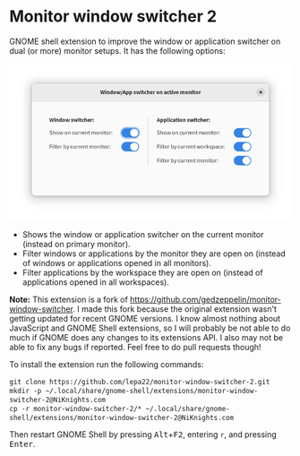 # Monitor window switcher 2

GNOME shell extension to improve the window or application switcher on dual (or more) monitor setups. It has the following options:

![Screenshot](screenshot.png)

- Shows the window or application switcher on the current monitor (instead on primary monitor).
- Filter windows or applications by the monitor they are open on (instead of windows or applications opened in all monitors).
- Filter applications by the workspace they are open on (instead of applications opened in all workspaces).

**Note:** This extension is a fork of https://github.com/gedzeppelin/monitor-window-switcher. I made this fork because the original extension wasn't getting updated for recent GNOME versions. I know almost nothing about JavaScript and GNOME Shell extensions, so I will probably be not able to do much if GNOME does any changes to its extensions API. I also may not be able to fix any bugs if reported. Feel free to do pull requests though!

To install the extension run the following commands:

```
git clone https://github.com/lepa22/monitor-window-switcher-2.git
mkdir -p ~/.local/share/gnome-shell/extensions/monitor-window-switcher-2@NiKnights.com
cp -r monitor-window-switcher-2/* ~/.local/share/gnome-shell/extensions/monitor-window-switcher-2@NiKnights.com
```

Then restart GNOME Shell by pressing <kbd>Alt</kbd>+<kbd>F2</kbd>, entering `r`, and pressing <kbd>Enter</kbd>.
